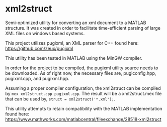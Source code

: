 # xml2struct
Semi-optimized utility for converting an xml document to a MATLAB structure. It was created in order to facilitate time-efficient parsing of large XML files on windows based systems.

This project utilizes pugixml, an XML parser for C++ found here: https://github.com/zeux/pugixml

This utility has been tested in MATLAB using the MinGW compiler.

In order for the project to be compiled, the pugixml utility source needs to be downloaded. As of right now, the necessary files are, pugiconfig.hpp, pugixml.cpp, and pugixml.hpp.

Assuming a proper compiler configuration, the xml2struct can be compiled by `mex xml2struct.cpp pugixml.cpp`. The result will be a xml2struct.mex file that can be used by, `struct = xml2struct('*.xml');`.

This utility attempts to retain compatibility with the MATLAB implementation found here: https://www.mathworks.com/matlabcentral/fileexchange/28518-xml2struct

